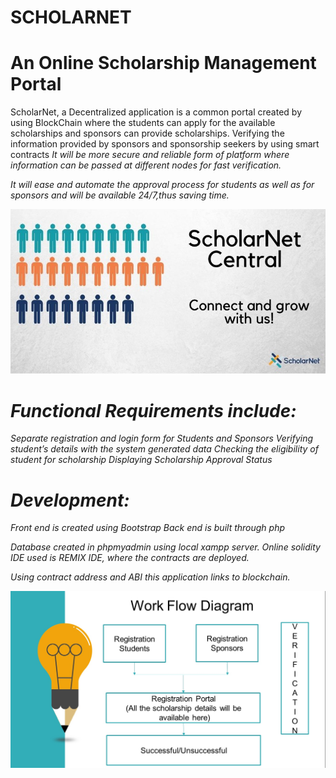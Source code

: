 
# SCHOLARNET
# An Online Scholarship Management Portal

ScholarNet, a Decentralized application is a common portal created by using BlockChain where the students can apply for the available scholarships and sponsors 
     can provide scholarships.
Verifying the information provided by sponsors and sponsorship seekers by using smart contracts <em>It will be more secure and reliable form of platform 
     where information can be passed at different nodes 
     for fast verification.
  
 It will ease and automate the approval process for students as well as for sponsors and will be available 24/7,thus saving time.
 
 ![picture](src/sm.jpg)
 
 # Functional Requirements include:
 
Separate registration and login form for Students and Sponsors
Verifying student’s details with the system generated data
Checking the eligibility of student for scholarship
Displaying Scholarship Approval Status   

 
# Development:
 Front end is created using Bootstrap
 Back end is built through php
 
 Database created in phpmyadmin using local xampp server.
 Online solidity IDE used is REMIX IDE, where the contracts are deployed.
 
 Using contract address and ABI this application links to blockchain.
 
 ![picture](img/workflow.jpg)
 
 



 
 

